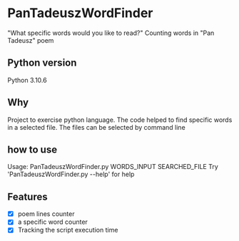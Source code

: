 # PanTadeuszWordFinder
"What specific words would you like to read?"
Counting words in "Pan Tadeusz" poem

## Python version
Python 3.10.6

## Why
Project to exercise python language. The code helped to find specific words in a selected file. The files can be selected by command line

## how to use
Usage: PanTadeuszWordFinder.py WORDS_INPUT SEARCHED_FILE
Try 'PanTadeuszWordFinder.py --help' for help

## Features
- [x] poem lines counter
- [x] a specific word counter
- [x] Tracking the script execution time
